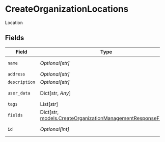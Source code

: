 # CreateOrganizationLocations

Location


## Fields

| Field                                                                                                                   | Type                                                                                                                    | Required                                                                                                                | Description                                                                                                             |
| ----------------------------------------------------------------------------------------------------------------------- | ----------------------------------------------------------------------------------------------------------------------- | ----------------------------------------------------------------------------------------------------------------------- | ----------------------------------------------------------------------------------------------------------------------- |
| `name`                                                                                                                  | *Optional[str]*                                                                                                         | :heavy_minus_sign:                                                                                                      | Location name                                                                                                           |
| `address`                                                                                                               | *Optional[str]*                                                                                                         | :heavy_minus_sign:                                                                                                      | Address                                                                                                                 |
| `description`                                                                                                           | *Optional[str]*                                                                                                         | :heavy_minus_sign:                                                                                                      | Description                                                                                                             |
| `user_data`                                                                                                             | Dict[str, *Any*]                                                                                                        | :heavy_minus_sign:                                                                                                      | Custom attributes                                                                                                       |
| `tags`                                                                                                                  | List[*str*]                                                                                                             | :heavy_minus_sign:                                                                                                      | Tags                                                                                                                    |
| `fields`                                                                                                                | Dict[str, [models.CreateOrganizationManagementResponseFields](../models/createorganizationmanagementresponsefields.md)] | :heavy_minus_sign:                                                                                                      | Custom Fields                                                                                                           |
| `id`                                                                                                                    | *Optional[int]*                                                                                                         | :heavy_minus_sign:                                                                                                      | Location identifier                                                                                                     |